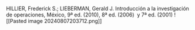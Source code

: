 HILLIER, Frederick S.; LIEBERMAN, Gerald J. Introducción a la investigación de operaciones, México, 9ª ed. (2010), 8ª ed. (2006)  y 7ª ed. (2001)
![[Pasted image 20240807203712.png]]